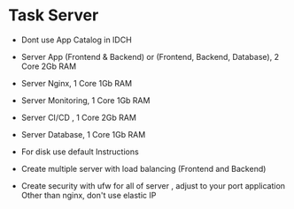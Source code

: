 # Task Server

- Dont use App Catalog in IDCH

- Server App (Frontend & Backend) or (Frontend, Backend, Database), 2 Core 2Gb RAM

- Server Nginx, 1 Core 1Gb RAM

- Server Monitoring, 1 Core 1Gb RAM

- Server CI/CD , 1 Core 2Gb RAM

- Server Database, 1 Core 1Gb RAM

- For disk use default Instructions

- Create multiple server with load balancing (Frontend and Backend)

- Create security with ufw for all of server , adjust to your port application
Other than nginx, don't use elastic IP

